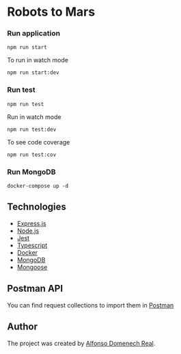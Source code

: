 # Robots to Mars

### Run application

```
npm run start
```

To run in watch mode

```
npm run start:dev
```

### Run test

```
npm run test
```

Run in watch mode

```
npm run test:dev
```

To see code coverage

```
npm run test:cov
```

### Run MongoDB

```
docker-compose up -d
```

## Technologies

- [Express.js](https://expressjs.com/)
- [Node.js](https://nodejs.org/es/)
- [Jest](https://jestjs.io/)
- [Typescript](https://www.typescriptlang.org/)
- [Docker](https://www.docker.com/)
- [MongoDB](https://www.mongodb.com/)
- [Mongoose](https://mongoosejs.com/)

## Postman API

You can find request collections to import them in [Postman](https://learning.postman.com/docs/getting-started/importing-and-exporting-data/#importing-postman-data)

## Author

The project was created by [Alfonso Domenech Real](https://github.com/aldorea).
